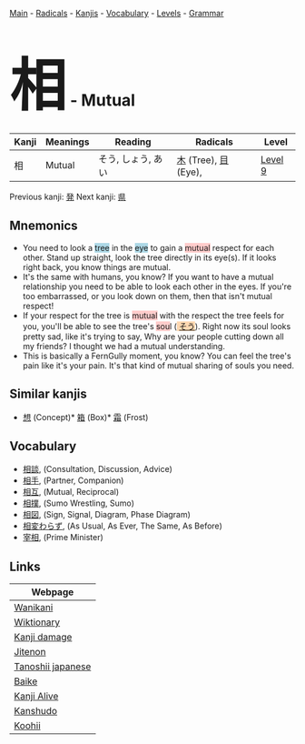 <style> bigfont {font-size: 100px}</style>
[Main](../index.md) -
[Radicals](../radicals.md) -
[Kanjis](../kanjis.md) -
[Vocabulary](../vocabulary.md) -
[Levels](../levels.md) -
[Grammar](../grammar.md)
# <bigfont> 相</bigfont> - Mutual 

| Kanji | Meanings | Reading | Radicals | Level |
| --- | --- | --- | --- | --- |
| 相 | Mutual | そう, しょう, あい | [木](../radicals/木.md) (Tree), [目](../radicals/目.md) (Eye),  | [Level 9](../levels/wk_level9.md) |

Previous kanji: [発](発.md) Next kanji: [県](県.md) 

## Mnemonics
 * You need to look a <span style="background-color:#ADD8E6"> tree</span> in the <span style="background-color:#ADD8E6"> eye</span> to gain a <span style="background-color:#ffcccb"> mutual</span> respect for each other. Stand up straight, look the tree directly in its eye(s). If it looks right back, you know things are mutual.
* It's the same with humans, you know? If you want to have a mutual relationship you need to be able to look each other in the eyes. If you're too embarrassed, or you look down on them, then that isn't mutual respect!
* If your respect for the tree is <span style="background-color:#ffcccb"> mutual</span> with the respect the tree feels for you, you'll be able to see the tree's <span style="background-color:#ffcccb"> sou</span>l (<span style="background-color:#fed8b1"> [そう](https://jisho.org/search/そう)</span>). Right now its soul looks pretty sad, like it's trying to say, Why are your people cutting down all my friends? I thought we had a mutual understanding.
* This is basically a FernGully moment, you know? You can feel the tree's pain like it's your pain. It's that kind of mutual sharing of souls you need.


## Similar kanjis
 * [想](想.md) (Concept)* [箱](箱.md) (Box)* [霜](霜.md) (Frost)


## Vocabulary
 * [相談](../vocabulary/相.md), (Consultation, Discussion, Advice)
* [相手](../vocabulary/相.md), (Partner, Companion)
* [相互](../vocabulary/相.md), (Mutual, Reciprocal)
* [相撲](../vocabulary/相.md), (Sumo Wrestling, Sumo)
* [相図](../vocabulary/相.md), (Sign, Signal, Diagram, Phase Diagram)
* [相変わらず](../vocabulary/相.md), (As Usual, As Ever, The Same, As Before)
* [宰相](../vocabulary/相.md), (Prime Minister)



## Links 

| Webpage |
| --- |
| [Wanikani          ](https://www.wanikani.com/kanji/相) |
| [Wiktionary        ](https://en.wiktionary.org/wiki/相) |
| [Kanji damage      ](http://www.kanjidamage.com/kanji/search?utf8=✓&q=相) |
| [Jitenon           ](https://jitenon.com/kanji/相) |
| [Tanoshii japanese ](https://www.tanoshiijapanese.com/dictionary/kanji.cfm?k=相) |
| [Baike             ](https://baike.baidu.com/item/相) |
| [Kanji Alive       ](https://app.kanjialive.com/相) |
| [Kanshudo          ](https://www.kanshudo.com/searchmn?q=相) |
| [Koohii            ](https://kanji.koohii.com/study/kanji/相) |
